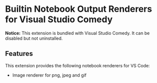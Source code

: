 # Builtin Notebook Output Renderers for Visual Studio Comedy

**Notice:** This extension is bundled with Visual Studio Comedy. It can be disabled but not uninstalled.

## Features

This extension provides the following notebook renderers for VS Code:

- Image renderer for png, jpeg and gif
